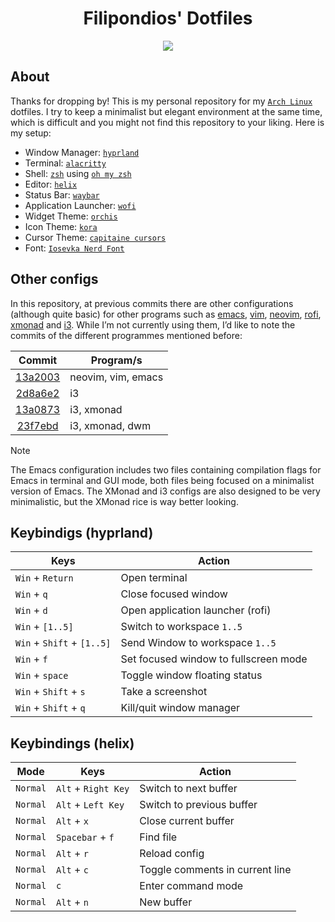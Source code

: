 <div align='center'>
 <!-- Repo Title -->
 <h1>Filipondios' Dotfiles</h1>
 <img src="https://github.com/user-attachments/assets/f23d9597-5deb-4140-a60f-981b6d25d183">
</div>

## About

Thanks for dropping by! This is my personal repository for my [`Arch Linux`](https://archlinux.org/) 
dotfiles. I try to keep a minimalist but elegant environment at the same time, which is difficult and
you might not find this repository to your liking. Here is my setup:

- Window Manager: [`hyprland`](https://github.com/hyprwm/Hyprland)
- Terminal: [`alacritty`](https://github.com/alacritty/alacritty)
- Shell: [`zsh`](https://www.zsh.org/) using [`oh my zsh`](https://github.com/ohmyzsh/ohmyzsh)
- Editor: [`helix`](https://github.com/helix-editor/helix)
- Status Bar: [`waybar`](https://github.com/Alexays/Waybar)
- Application Launcher: [`wofi`](https://github.com/SimplyCEO/wofi)
- Widget Theme: [`orchis`](https://github.com/vinceliuice/Orchis-theme)
- Icon Theme: [`kora`](https://github.com/bikass/kora)
- Cursor Theme: [`capitaine cursors`](https://github.com/keeferrourke/capitaine-cursors)
- Font: [`Iosevka Nerd Font`](https://github.com/ryanoasis/nerd-fonts/tree/master)

## Other configs

In this repository, at previous commits there are other configurations (although quite basic) for other programs
such as [emacs](https://github.com/emacs-mirror/emacs), [vim](https://github.com/vim/vim), 
[neovim](https://github.com/neovim/neovim), [rofi](https://github.com/davatorium/rofi),
[xmonad](https://github.com/xmonad/xmonad) and [i3](https://github.com/i3/i3). While I’m not currently using them,
I’d like to note the commits of the different programmes mentioned before:

| Commit                                                                                             | Program/s          |
|:--------------------------------------------------------------------------------------------------:|--------------------|
| [13a2003](https://github.com/filipondios/dotfiles/commit/13a2003e8280157a7eb829ec4700b7bfc88a2297) | neovim, vim, emacs |
| [2d8a6e2](https://github.com/filipondios/dotfiles/commit/2d8a6e29bd78205b26f317fdcf5b12354a77d543) | i3                 |
| [13a0873](https://github.com/filipondios/dotfiles/commit/13a087341acdadb6b8123d0fb7f4ad8076e1c46f) | i3, xmonad         |
| [23f7ebd](https://github.com/filipondios/dotfiles/commit/23f7ebd070a8e3527194869935a4429dbfede9cc) | i3, xmonad, dwm    |

> [!NOTE]
> The Emacs configuration includes two files containing compilation flags for Emacs in terminal and GUI mode,
> both files being focused on a minimalist version of Emacs. The XMonad and i3 configs are also designed to be
> very minimalistic, but the XMonad rice is way better looking.

## Keybindigs (hyprland)

| Keys                        | Action                                |
|-----------------------------|---------------------------------------|
| `Win` + `Return`            | Open terminal                         |
| `Win` + `q`                 | Close focused window                  |
| `Win` + `d`                 | Open application launcher (rofi)      |
| `Win` + `[1..5]`            | Switch to workspace `1..5`            |
| `Win` + `Shift` + `[1..5]`  | Send Window to workspace `1..5`       |
| `Win` + `f`                 | Set focused window to fullscreen mode |
| `Win` + `space`             | Toggle window floating status         |  
| `Win` + `Shift` + `s`       | Take a screenshot                     |
| `Win` + `Shift` + `q`       | Kill/quit window manager              |

## Keybindings (helix)

| Mode     | Keys                | Action                          |
| -------- | --------------------|---------------------------------|
| `Normal` | `Alt` + `Right Key` | Switch to next buffer           |
| `Normal` | `Alt` + `Left Key`  | Switch to previous buffer       |
| `Normal` | `Alt` + `x`         | Close current buffer            |
| `Normal` | `Spacebar` + `f`    | Find file                       |
| `Normal` | `Alt` + `r`         | Reload config                   |
| `Normal` | `Alt` + `c`         | Toggle comments in current line |
| `Normal` | `c`                 | Enter command mode              |
| `Normal` | `Alt` + `n`         | New buffer                      |
